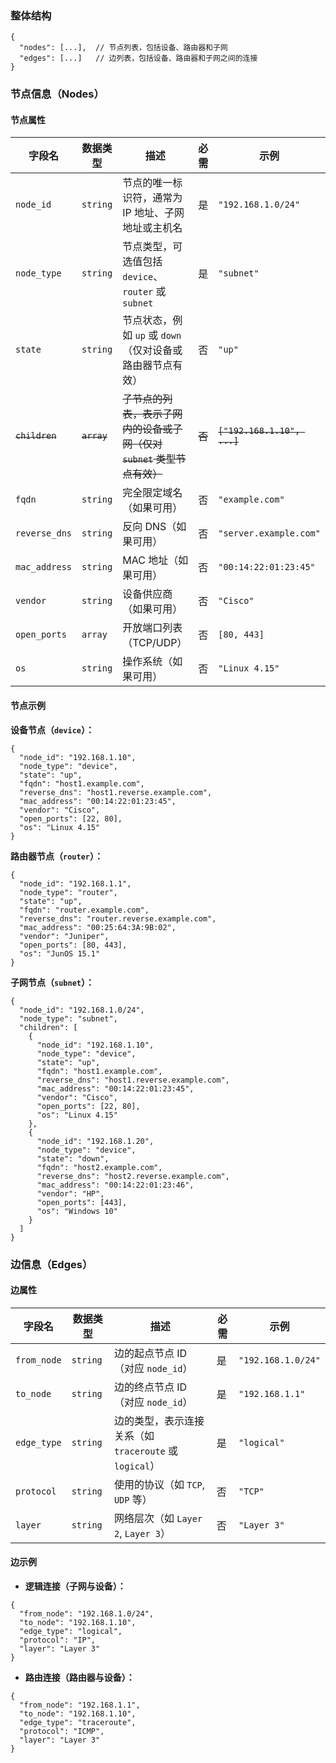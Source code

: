 ### **整体结构**

```
{
  "nodes": [...],  // 节点列表，包括设备、路由器和子网
  "edges": [...]   // 边列表，包括设备、路由器和子网之间的连接
}
```

### **节点信息（Nodes）**

#### **节点属性**

| 字段名        | 数据类型 | 描述                                                         | 必需 | 示例                    |
| ------------- | -------- | ------------------------------------------------------------ | ---- | ----------------------- |
| `node_id`     | `string` | 节点的唯一标识符，通常为 IP 地址、子网地址或主机名           | 是   | `"192.168.1.0/24"`      |
| `node_type`   | `string` | 节点类型，可选值包括 `device`、`router` 或 `subnet`          | 是   | `"subnet"`              |
| `state`       | `string` | 节点状态，例如 `up` 或 `down`（仅对设备或路由器节点有效）    | 否   | `"up"`                  |
| ~~`children`~~    | ~~`array`~~  | ~~子节点的列表，表示子网内的设备或子网（仅对 `subnet` 类型节点有效）~~ | ~~否~~   | ~~`["192.168.1.10", ...]`~~ |
| `fqdn`        | `string` | 完全限定域名（如果可用）                                     | 否   | `"example.com"`         |
| `reverse_dns` | `string` | 反向 DNS（如果可用）                                         | 否   | `"server.example.com"`  |
| `mac_address` | `string` | MAC 地址（如果可用）                                         | 否   | `"00:14:22:01:23:45"`   |
| `vendor`      | `string` | 设备供应商（如果可用）                                       | 否   | `"Cisco"`               |
| `open_ports`  | `array`  | 开放端口列表（TCP/UDP）                                      | 否   | `[80, 443]`             |
| `os`          | `string` | 操作系统（如果可用）                                         | 否   | `"Linux 4.15"`          |

#### **节点示例**

**设备节点（`device`）：**

```
{
  "node_id": "192.168.1.10",
  "node_type": "device",
  "state": "up",
  "fqdn": "host1.example.com",
  "reverse_dns": "host1.reverse.example.com",
  "mac_address": "00:14:22:01:23:45",
  "vendor": "Cisco",
  "open_ports": [22, 80],
  "os": "Linux 4.15"
}
```

**路由器节点（`router`）：**

```
{
  "node_id": "192.168.1.1",
  "node_type": "router",
  "state": "up",
  "fqdn": "router.example.com",
  "reverse_dns": "router.reverse.example.com",
  "mac_address": "00:25:64:3A:9B:02",
  "vendor": "Juniper",
  "open_ports": [80, 443],
  "os": "JunOS 15.1"
}
```

**子网节点（`subnet`）：**

```
{
  "node_id": "192.168.1.0/24",
  "node_type": "subnet",
  "children": [
    {
      "node_id": "192.168.1.10",
      "node_type": "device",
      "state": "up",
      "fqdn": "host1.example.com",
      "reverse_dns": "host1.reverse.example.com",
      "mac_address": "00:14:22:01:23:45",
      "vendor": "Cisco",
      "open_ports": [22, 80],
      "os": "Linux 4.15"
    },
    {
      "node_id": "192.168.1.20",
      "node_type": "device",
      "state": "down",
      "fqdn": "host2.example.com",
      "reverse_dns": "host2.reverse.example.com",
      "mac_address": "00:14:22:01:23:46",
      "vendor": "HP",
      "open_ports": [443],
      "os": "Windows 10"
    }
  ]
}
```

### **边信息（Edges）**

#### **边属性**

| 字段名      | 数据类型 | 描述                                                   | 必需 | 示例               |
| ----------- | -------- | ------------------------------------------------------ | ---- | ------------------ |
| `from_node` | `string` | 边的起点节点 ID（对应 `node_id`）                      | 是   | `"192.168.1.0/24"` |
| `to_node`   | `string` | 边的终点节点 ID（对应 `node_id`）                      | 是   | `"192.168.1.1"`    |
| `edge_type` | `string` | 边的类型，表示连接关系（如 `traceroute` 或 `logical`） | 是   | `"logical"`        |
| `protocol`  | `string` | 使用的协议（如 `TCP`, `UDP` 等）                       | 否   | `"TCP"`            |
| `layer`     | `string` | 网络层次（如 `Layer 2`, `Layer 3`）                    | 否   | `"Layer 3"`        |

#### **边示例**

- **逻辑连接（子网与设备）：**

```
{
  "from_node": "192.168.1.0/24",
  "to_node": "192.168.1.10",
  "edge_type": "logical",
  "protocol": "IP",
  "layer": "Layer 3"
}
```

- **路由连接（路由器与设备）：**

```
{
  "from_node": "192.168.1.1",
  "to_node": "192.168.1.10",
  "edge_type": "traceroute",
  "protocol": "ICMP",
  "layer": "Layer 3"
}
```

